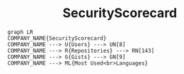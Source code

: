 <h1 align="center">SecurityScorecard</h1>

```mermaid
graph LR
COMPANY_NAME{SecurityScorecard}
COMPANY_NAME ---> U{Users} ---> UN[8]
COMPANY_NAME ---> R{Repositories} ---> RN[143]
COMPANY_NAME ---> G{Gists} ---> GN[9]
COMPANY_NAME ---> ML{Most Used<br>Languages}
```
